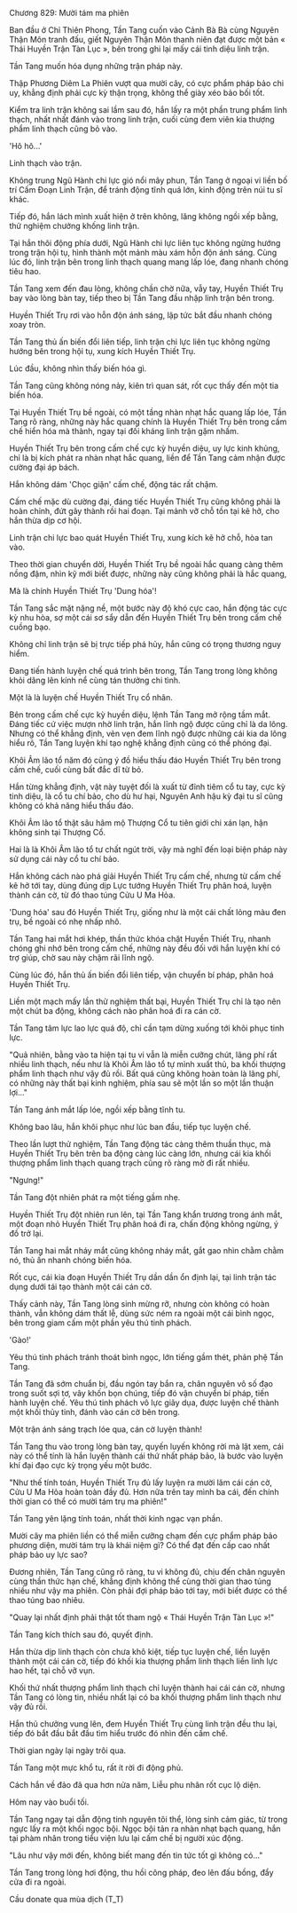 




Chương 829: Mười tám ma phiên


Ban đầu ở Chỉ Thiên Phong, Tần Tang cuốn vào Cảnh Bà Bà cùng Nguyên Thận Môn tranh đấu, giết Nguyên Thận Môn thanh niên đạt được một bản « Thái Huyền Trận Tàn Lục », bên trong ghi lại mấy cái tinh diệu linh trận.

Tần Tang muốn hóa dụng những trận pháp này.

Thập Phương Diêm La Phiên vượt qua mười cây, có cực phẩm pháp bảo chi uy, khẳng định phải cực kỳ thận trọng, không thể giày xéo bảo bối tốt.

Kiểm tra linh trận không sai lầm sau đó, hắn lấy ra một phần trung phẩm linh thạch, nhất nhất đánh vào trong linh trận, cuối cùng đem viên kia thượng phẩm linh thạch cũng bỏ vào.

'Hô hô...'

Linh thạch vào trận.

Không trung Ngũ Hành chi lực gió nổi mây phun, Tần Tang ở ngoại vi liền bố trí Cấm Đoạn Linh Trận, để tránh động tĩnh quá lớn, kinh động trên núi tu sĩ khác.

Tiếp đó, hắn lách mình xuất hiện ở trên không, lăng không ngồi xếp bằng, thử nghiệm chưởng khống linh trận.

Tại hắn thôi động phía dưới, Ngũ Hành chi lực liên tục không ngừng hướng trong trận hội tụ, hình thành một mảnh màu xám hỗn độn ánh sáng. Cùng lúc đó, linh trận bên trong linh thạch quang mang lấp lóe, đang nhanh chóng tiêu hao.

Tần Tang xem đến đau lòng, không chần chờ nữa, vẫy tay, Huyền Thiết Trụ bay vào lòng bàn tay, tiếp theo bị Tần Tang đầu nhập linh trận bên trong.

Huyền Thiết Trụ rơi vào hỗn độn ánh sáng, lập tức bắt đầu nhanh chóng xoay tròn.

Tần Tang thủ ấn biến đổi liên tiếp, linh trận chi lực liên tục không ngừng hướng bên trong hội tụ, xung kích Huyền Thiết Trụ.

Lúc đầu, không nhìn thấy biến hóa gì.

Tần Tang cũng không nóng nảy, kiên trì quan sát, rốt cục thấy đến một tia biến hóa.

Tại Huyền Thiết Trụ bề ngoài, có một tầng nhàn nhạt hắc quang lấp lóe, Tần Tang rõ ràng, những này hắc quang chính là Huyền Thiết Trụ bên trong cấm chế hiển hóa mà thành, ngay tại đối kháng linh trận gặm nhấm.

Huyền Thiết Trụ bên trong cấm chế cực kỳ huyền diệu, uy lực kinh khủng, chỉ là bị kích phát ra nhàn nhạt hắc quang, liền để Tần Tang cảm nhận được cường đại áp bách.

Hắn không dám 'Chọc giận' cấm chế, động tác rất chậm.

Cấm chế mặc dù cường đại, đáng tiếc Huyền Thiết Trụ cũng không phải là hoàn chỉnh, đứt gãy thành rồi hai đoạn. Tại mảnh vỡ chỗ tồn tại kẽ hở, cho hắn thừa dịp cơ hội.

Linh trận chi lực bao quát Huyền Thiết Trụ, xung kích kẽ hở chỗ, hòa tan vào.

Theo thời gian chuyển dời, Huyền Thiết Trụ bề ngoài hắc quang càng thêm nồng đậm, nhìn kỹ mới biết được, những này cũng không phải là hắc quang,

Mà là chính Huyền Thiết Trụ 'Dung hóa'!

Tần Tang sắc mặt nặng nề, một bước này độ khó cực cao, hắn động tác cực kỳ nhu hòa, sợ một cái sơ sẩy dẫn đến Huyền Thiết Trụ bên trong cấm chế cuồng bạo.

Không chỉ linh trận sẽ bị trực tiếp phá hủy, hắn cũng có trọng thương nguy hiểm.

Đang tiến hành luyện chế quá trình bên trong, Tần Tang trong lòng không khỏi dâng lên kính nể cùng tán thưởng chi tình.

Một là là luyện chế Huyền Thiết Trụ cổ nhân.

Bên trong cấm chế cực kỳ huyền diệu, lệnh Tần Tang mở rộng tầm mắt. Đáng tiếc cứ việc mượn nhờ linh trận, hắn lĩnh ngộ được cũng chỉ là da lông. Nhưng có thể khẳng định, vẻn vẹn đem lĩnh ngộ được những cái kia da lông hiểu rõ, Tần Tang luyện khí tạo nghệ khẳng định cũng có thể phóng đại.

Khôi Âm lão tổ năm đó cũng ý đồ hiểu thấu đáo Huyền Thiết Trụ bên trong cấm chế, cuối cùng bất đắc dĩ từ bỏ.

Hắn từng khẳng định, vật này tuyệt đối là xuất từ đỉnh tiêm cổ tu tay, cực kỳ tinh diệu, là cổ tu chí bảo, cho dù hư hại, Nguyên Anh hậu kỳ đại tu sĩ cũng không có khả năng hiểu thấu đáo.

Khôi Âm lão tổ thật sâu hâm mộ Thượng Cổ tu tiên giới chi xán lạn, hận không sinh tại Thượng Cổ.

Hai là là Khôi Âm lão tổ tư chất ngút trời, vậy mà nghĩ đến loại biện pháp này sử dụng cái này cổ tu chí bảo.

Hắn không cách nào phá giải Huyền Thiết Trụ cấm chế, nhưng từ cấm chế kẽ hở tới tay, dùng đúng dịp Lực tướng Huyền Thiết Trụ phân hoá, luyện thành cán cờ, từ đó thao túng Cửu U Ma Hỏa.

'Dung hóa' sau đó Huyền Thiết Trụ, giống như là một cái chất lỏng màu đen trụ, bề ngoài có nhẹ nhấp nhô.

Tần Tang hai mắt hơi khép, thần thức khóa chặt Huyền Thiết Trụ, nhanh chóng ghi nhớ bên trong cấm chế, những này đều đối với hắn luyện khí có trợ giúp, chờ sau này chậm rãi lĩnh ngộ.

Cùng lúc đó, hắn thủ ấn biến đổi liên tiếp, vận chuyển bí pháp, phân hoá Huyền Thiết Trụ.

Liền một mạch mấy lần thử nghiệm thất bại, Huyền Thiết Trụ chỉ là tạo nên một chút ba động, không cách nào phân hoá đi ra cán cờ.

Tần Tang tâm lực lao lực quá độ, chỉ cần tạm dừng xuống tới khôi phục tinh lực.

"Quả nhiên, bằng vào ta hiện tại tu vi vẫn là miễn cưỡng chút, lãng phí rất nhiều linh thạch, nếu như là Khôi Âm lão tổ tự mình xuất thủ, ba khối thượng phẩm linh thạch như vậy đủ rồi. Bất quá cũng không hoàn toàn là lãng phí, có những này thất bại kinh nghiệm, phía sau sẽ một lần so một lần thuận lợi..."

Tần Tang ánh mắt lấp lóe, ngồi xếp bằng tĩnh tu.

Không bao lâu, hắn khôi phục như lúc ban đầu, tiếp tục luyện chế.

Theo lần lượt thử nghiệm, Tần Tang động tác càng thêm thuần thục, mà Huyền Thiết Trụ bên trên ba động càng lúc càng lớn, nhưng cái kia khối thượng phẩm linh thạch quang trạch cũng rõ ràng mờ đi rất nhiều.

"Ngưng!"

Tần Tang đột nhiên phát ra một tiếng gầm nhẹ.

Huyền Thiết Trụ đột nhiên run lên, tại Tần Tang khẩn trương trong ánh mắt, một đoạn nhỏ Huyền Thiết Trụ phân hoá đi ra, chấn động không ngừng, ý đồ trở lại.

Tần Tang hai mắt nháy mắt cũng không nháy mắt, gắt gao nhìn chằm chằm nó, thủ ấn nhanh chóng biến hóa.

Rốt cục, cái kia đoạn Huyền Thiết Trụ dần dần ổn định lại, tại linh trận tác dụng dưới tái tạo thành một cái cán cờ.

Thấy cảnh này, Tần Tang lòng sinh mừng rỡ, nhưng còn không có hoàn thành, vẫn không dám thất lễ, dùng sức ném ra ngoài một cái bình ngọc, bên trong giam cấm một phần yêu thú tinh phách.

'Gào!'

Yêu thú tinh phách tránh thoát bình ngọc, lớn tiếng gầm thét, phản phệ Tần Tang.

Tần Tang đã sớm chuẩn bị, đầu ngón tay bắn ra, chân nguyên vô số đạo trong suốt sợi tơ, vây khốn bọn chúng, tiếp đó vận chuyển bí pháp, tiến hành luyện chế. Yêu thú tinh phách vô lực giãy dụa, được luyện chế thành một khối thủy tinh, đánh vào cán cờ bên trong.

Một trận ánh sáng trạch lóe qua, cán cờ luyện thành!

Tần Tang thu vào trong lòng bàn tay, quyến luyến không rời mà lật xem, cái này có thể tính là hắn luyện thành cái thứ nhất pháp bảo, là bước vào luyện khí đại đạo cực kỳ trọng yếu một bước.

"Như thế tính toán, Huyền Thiết Trụ đủ lấy luyện ra mười lăm cái cán cờ, Cửu U Ma Hỏa hoàn toàn đầy đủ. Hơn nữa trên tay mình ba cái, đến chính thời gian có thể có mười tám trụ ma phiên!"

Tần Tang yên lặng tính toán, nhất thời kinh ngạc vạn phần.

Mười cây ma phiên liền có thể miễn cưỡng chạm đến cực phẩm pháp bảo phương diện, mười tám trụ là khái niệm gì? Có thể đạt đến cấp cao nhất pháp bảo uy lực sao?

Đương nhiên, Tần Tang cũng rõ ràng, tu vi không đủ, chịu đến chân nguyên cùng thần thức hạn chế, khẳng định không thể cùng thời gian thao túng nhiều như vậy ma phiên. Còn phải đợi pháp bảo tới tay, mới biết được có thể thao túng bao nhiêu.

"Quay lại nhất định phải thật tốt tham ngộ « Thái Huyền Trận Tàn Lục »!"

Tần Tang kích thích sau đó, quyết định.

Hắn thừa dịp linh thạch còn chưa khô kiệt, tiếp tục luyện chế, liền luyện thành một cái cán cờ, tiếp đó khối kia thượng phẩm linh thạch liền linh lực hao hết, tại chỗ vỡ vụn.

Khối thứ nhất thượng phẩm linh thạch chỉ luyện thành hai cái cán cờ, nhưng Tần Tang có lòng tin, nhiều nhất lại có ba khối thượng phẩm linh thạch như vậy đủ rồi.

Hắn thủ chưởng vung lên, đem Huyền Thiết Trụ cùng linh trận đều thu lại, tiếp đó bắt đầu bắt đầu tìm hiểu trước đó nhìn đến cấm chế.

Thời gian ngày lại ngày trôi qua.

Tần Tang một mực khổ tu, rất ít rời đi động phủ.

Cách hắn về đảo đã qua hơn nửa năm, Liễu phu nhân rốt cục lộ diện.

Hôm nay vào buổi tối.

Tần Tang ngay tại dẫn động tinh nguyên tôi thể, lòng sinh cảm giác, từ trong ngực lấy ra một khối ngọc bội. Ngọc bội tản ra nhàn nhạt bạch quang, hắn tại phàm nhân trong tiểu viện lưu lại cấm chế bị người xúc động.

"Lâu như vậy mới đến, không biết mang đến tin tức tốt gì không có..."

Tần Tang trong lòng hơi động, thu hồi công pháp, đeo lên đấu bồng, đẩy cửa đi ra ngoài.

Cầu donate qua mùa dịch (T_T)




